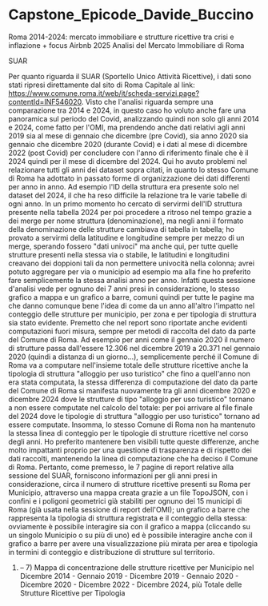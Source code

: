 # Capstone_Epicode_Davide_Buccino
Roma 2014-2024: mercato immobiliare e strutture ricettive tra crisi e inflazione + focus Airbnb 2025
Analisi del Mercato Immobiliare di Roma

SUAR

Per quanto riguarda il SUAR (Sportello Unico Attività Ricettive), i dati sono stati ripresi direttamente dal sito di Roma Capitale al link: https://www.comune.roma.it/web/it/scheda-servizi.page?contentId=INF546020. Visto che l'analisi riguarda sempre una comparazione tra 2014 e 2024, in questo caso ho voluto anche fare una panoramica sul periodo del Covid, analizzando quindi non solo gli anni 2014 e 2024, come fatto per l'OMI, ma prendendo anche dati relativi agli anni 2019 sia al mese di gennaio che dicembre (pre Covid), sia anno 2020 sia gennaio che dicembre 2020 (durante Covid) e i dati al mese di dicembre 2022 (post Covid) per concludere con l'anno di riferimento finale che è il 2024 quindi per il mese di dicembre del 2024. Qui ho avuto problemi nel relazionare tutti gli anni dei dataset sopra citati, in quanto lo stesso Comune di Roma ha adottato in passato forme di organizzazione dei dati differenti per anno in anno. Ad esempio l'ID della struttura era presente solo nel dataset del 2024, il che ha reso difficile la relazione tra le varie tabelle di ogni anno. In un primo momento ho cercato di servirmi dell'ID struttura presente nella tabella 2024 per poi procedere a ritroso nel tempo grazie a dei merge per nome struttura (denominazione), ma negli anni il formato della denominazione delle strutture cambiava di tabella in tabella; ho provato a servirmi della latitudine e longitudine sempre per mezzo di un merge, sperando fossero "dati univoci" ma anche qui, per tutte quelle strutture presenti nella stessa via o stabile, le latitudini e longitudini creavano dei doppioni tali da non permettere univocità nella colonna; avrei potuto aggregare per via o municipio ad esempio ma alla fine ho preferito fare semplicemente la stessa analisi anno per anno. Infatti questa sessione d'analisi vede per ognuno dei 7 anni presi in considerazione, lo stesso grafico a mappa e un grafico a barre, comuni quindi per tutte le pagine ma che danno comunque bene l'idea di come da un anno all'altro l'impatto nel conteggio delle strutture per municipio, per zona e per tipologia di struttura sia stato evidente. Premetto che nel report sono riportate anche evidenti computazioni fuori misura, sempre per metodi di raccolta del dato da parte del Comune di Roma. Ad esempio per anni come il gennaio 2020 il numero di strutture passa dall'essere 12.306 nel dicembre 2019 a 20.371 nel gennaio 2020 (quindi a distanza di un giorno...), semplicemente perché il Comune di Roma va a computare nell'insieme totale delle strutture ricettive anche la tipologia di struttura "alloggio per uso turistico" che fino a quell'anno non era stata computata, la stessa differenza di computazione del dato da parte del Comune di Roma si manifesta nuovamente tra gli anni dicembre 2020 e dicembre 2024 dove le strutture di tipo "alloggio per uso turistico" tornano a non essere computate nel calcolo del totale: per poi arrivare al file finale del 2024 dove le tipologie di struttura "alloggio per uso turistico" tornano ad essere computate. Insomma, lo stesso Comune di Roma non ha mantenuto la stessa linea di conteggio per le tipologie di strutture ricettive nel corso degli anni. Ho preferito mantenere ben visibili tutte queste differenze, anche molto impattanti proprio per una questione di trasparenza e di rispetto dei dati raccolti, mantenendo la linea di computazione che ha deciso il Comune di Roma.
Pertanto, come premesso, le 7 pagine di report relative alla sessione del SUAR, forniscono informazioni per gli anni presi in considerazione, circa il numero di strutture ricettive presenti su Roma per Municipio, attraverso una mappa creata grazie a un file TopoJSON, con i confini e i poligoni geometrici già stabiliti per ognuno dei 15 municipi di Roma (già usata nella sessione di report dell'OMI); un grafico a barre che rappresenta la tipologia di struttura registrata e il conteggio della stessa: ovviamente è possibile interagire sia con il grafico a mappa (cliccando su un singolo Municipio o su più di uno) ed è possibile interagire anche con il grafico a barre per avere una visualizzazione più mirata per area e tipologia in termini di conteggio e distribuzione di strutture sul territorio.
1)	– 7) Mappa di concentrazione delle strutture ricettive per Municipio nel Dicembre 2014 - Gennaio 2019 - Dicembre 2019 - Gennaio 2020 - Dicembre 2020 - Dicembre 2022 - Dicembre 2024, più Totale delle Strutture Ricettive per Tipologia
